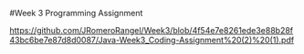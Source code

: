#Week 3 Programming Assignment

https://github.com/JRomeroRangel/Week3/blob/4f54e7e8261ede3e88b28f43bc6be7e87d8d0087/Java-Week3_Coding-Assignment%20(2)%20(1).pdf
